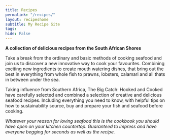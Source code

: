 ```yaml
---
title: Recipes
permalink: "/recipes/"
layout: recipeshome
subtitle: My Recipe Site
tags:
hide: False
---
```


**A collection of delicious recipes from the South African Shores**


Take a break from the ordinary and basic methods of cooking seafood and join us to discover a new innovative way to cook your favourites. Combining exciting new ingredients to create mouth watering dishes, that bring out the best in everything from whole fish to prawns, lobsters, calamari and all thats in between under the sea.

Taking influence from Southern Africa, The Big Catch: Hooked and Cooked have carefully selected and combined a selection of creative and delicious seafood recipes. Including everything you need to know, with helpful tips on how to sustainability source, buy and prepare your fish and seafood before cooking.

_Whatever your reason for loving seafood this is the cookbook you should have open on your kitchen countertop. Guaranteed to impress and have everyone begging for seconds as well as the recipe._
